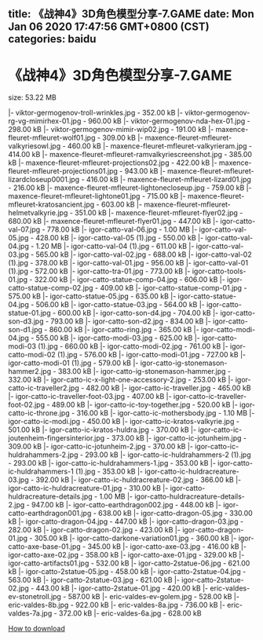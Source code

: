 
title: 《战神4》3D角色模型分享-7.GAME
date: Mon Jan 06 2020 17:47:56 GMT+0800 (CST)    
categories: baidu
---

# 《战神4》3D角色模型分享-7.GAME
size: 53.22 MB
 
 
|- viktor-germogenov-troll-wrinkles.jpg - 352.00 kB
|- viktor-germogenov-rg-vg-mimirhex-01.jpg - 960.00 kB
|- viktor-germogenov-nda-hex-01.jpg - 298.00 kB
|- viktor-germogenov-mimir-wip02.jpg - 191.00 kB
|- maxence-fleuret-mfleuret-wolf01.jpg - 309.00 kB
|- maxence-fleuret-mfleuret-valkyriesowl.jpg - 460.00 kB
|- maxence-fleuret-mfleuret-valkyrieram.jpg - 414.00 kB
|- maxence-fleuret-mfleuret-ramvalkyriescreenshot.jpg - 385.00 kB
|- maxence-fleuret-mfleuret-projections02.jpg - 422.00 kB
|- maxence-fleuret-mfleuret-projections01.jpg - 943.00 kB
|- maxence-fleuret-mfleuret-lizardcloseup0001.jpg - 416.00 kB
|- maxence-fleuret-mfleuret-lizard01.jpg - 216.00 kB
|- maxence-fleuret-mfleuret-lightonecloseup.jpg - 759.00 kB
|- maxence-fleuret-mfleuret-lightone01.jpg - 715.00 kB
|- maxence-fleuret-mfleuret-kratosancient.jpg - 603.00 kB
|- maxence-fleuret-mfleuret-helmetvalkyrie.jpg - 351.00 kB
|- maxence-fleuret-mfleuret-flyer02.jpg - 680.00 kB
|- maxence-fleuret-mfleuret-flyer01.jpg - 447.00 kB
|- igor-catto-val-07.jpg - 778.00 kB
|- igor-catto-val-06.jpg - 1.00 MB
|- igor-catto-val-05.jpg - 428.00 kB
|- igor-catto-val-05 (1).jpg - 550.00 kB
|- igor-catto-val-04.jpg - 1.20 MB
|- igor-catto-val-04 (1).jpg - 611.00 kB
|- igor-catto-val-03.jpg - 565.00 kB
|- igor-catto-val-02.jpg - 688.00 kB
|- igor-catto-val-02 (1).jpg - 378.00 kB
|- igor-catto-val-01.jpg - 956.00 kB
|- igor-catto-val-01 (1).jpg - 572.00 kB
|- igor-catto-tra-01.jpg - 773.00 kB
|- igor-catto-tools-01.jpg - 322.00 kB
|- igor-catto-statue-comp-04.jpg - 606.00 kB
|- igor-catto-statue-comp-02.jpg - 409.00 kB
|- igor-catto-statue-comp-01.jpg - 575.00 kB
|- igor-catto-statue-05.jpg - 635.00 kB
|- igor-catto-statue-04.jpg - 506.00 kB
|- igor-catto-statue-03.jpg - 564.00 kB
|- igor-catto-statue-01.jpg - 600.00 kB
|- igor-catto-son-d4.jpg - 704.00 kB
|- igor-catto-son-d3.jpg - 793.00 kB
|- igor-catto-son-d2.jpg - 834.00 kB
|- igor-catto-son-d1.jpg - 860.00 kB
|- igor-catto-ring.jpg - 365.00 kB
|- igor-catto-modi-04.jpg - 555.00 kB
|- igor-catto-modi-03.jpg - 625.00 kB
|- igor-catto-modi-03 (1).jpg - 660.00 kB
|- igor-catto-modi-02.jpg - 761.00 kB
|- igor-catto-modi-02 (1).jpg - 576.00 kB
|- igor-catto-modi-01.jpg - 727.00 kB
|- igor-catto-modi-01 (1).jpg - 579.00 kB
|- igor-catto-ig-stonemason-hammer2.jpg - 383.00 kB
|- igor-catto-ig-stonemason-hammer.jpg - 332.00 kB
|- igor-catto-ic-x-light-one-accessory-2.jpg - 253.00 kB
|- igor-catto-ic-traveller2.jpg - 482.00 kB
|- igor-catto-ic-traveller.jpg - 465.00 kB
|- igor-catto-ic-traveller-foot-03.jpg - 407.00 kB
|- igor-catto-ic-traveller-foot-02.jpg - 489.00 kB
|- igor-catto-ic-toy-together.jpg - 520.00 kB
|- igor-catto-ic-throne.jpg - 316.00 kB
|- igor-catto-ic-mothersbody.jpg - 1.10 MB
|- igor-catto-ic-modi.jpg - 450.00 kB
|- igor-catto-ic-kratos-valkyrie.jpg - 501.00 kB
|- igor-catto-ic-kratos-huldra.jpg - 370.00 kB
|- igor-catto-ic-joutenheim-fingersinterior.jpg - 373.00 kB
|- igor-catto-ic-jotunheim.jpg - 309.00 kB
|- igor-catto-ic-jotunheim-2.jpg - 370.00 kB
|- igor-catto-ic-huldrahammers-2.jpg - 293.00 kB
|- igor-catto-ic-huldrahammers-2 (1).jpg - 293.00 kB
|- igor-catto-ic-huldrahammers-1.jpg - 353.00 kB
|- igor-catto-ic-huldrahammers-1 (1).jpg - 353.00 kB
|- igor-catto-ic-huldracreature-03.jpg - 392.00 kB
|- igor-catto-ic-huldracreature-02.jpg - 366.00 kB
|- igor-catto-ic-huldracreature-01.jpg - 310.00 kB
|- igor-catto-huldracreature-details.jpg - 1.00 MB
|- igor-catto-huldracreature-details-2.jpg - 947.00 kB
|- igor-catto-earthdragon002.jpg - 448.00 kB
|- igor-catto-earthdragon001.jpg - 638.00 kB
|- igor-catto-dragon-05.jpg - 330.00 kB
|- igor-catto-dragon-04.jpg - 447.00 kB
|- igor-catto-dragon-03.jpg - 282.00 kB
|- igor-catto-dragon-02.jpg - 423.00 kB
|- igor-catto-dragon-01.jpg - 305.00 kB
|- igor-catto-darkone-variation01.jpg - 360.00 kB
|- igor-catto-axe-base-01.jpg - 345.00 kB
|- igor-catto-axe-03.jpg - 416.00 kB
|- igor-catto-axe-02.jpg - 358.00 kB
|- igor-catto-axe-01.jpg - 329.00 kB
|- igor-catto-artifacts01.jpg - 532.00 kB
|- igor-catto-2statue-06.jpg - 621.00 kB
|- igor-catto-2statue-05.jpg - 458.00 kB
|- igor-catto-2statue-04.jpg - 563.00 kB
|- igor-catto-2statue-03.jpg - 621.00 kB
|- igor-catto-2statue-02.jpg - 443.00 kB
|- igor-catto-2statue-01.jpg - 420.00 kB
|- eric-valdes-ev-stonetroll.jpg - 587.00 kB
|- eric-valdes-ev-golem.jpg - 528.00 kB
|- eric-valdes-8b.jpg - 922.00 kB
|- eric-valdes-8a.jpg - 736.00 kB
|- eric-valdes-7a.jpg - 372.00 kB
|- eric-valdes-6a.jpg - 628.00 kB

[How to download](https://bpcam.bemobtrk.com/go/2ceec3aa-1ca2-46d6-b9ff-aaa5c184517c?jno=764)